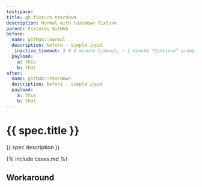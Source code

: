 ```yaml
---
testspace:
title: gh.fixture.teardown
description: Normal with teardown fixture
parent: Fixtures GitHub
before:
  name: github::normal
  description: before - simple input
  _inactive_timeout: 2 # 2 minute timeout, ~ 1 minute "Continue" prompt
  payload:
    a: this
    b: that
after:
  name: github::teardown
  description: before - simple input
  payload:
    a: this
    b: that
---
```


# {{ spec.title }}
{{ spec.description }}

{% include cases.md %}

## Workaround


